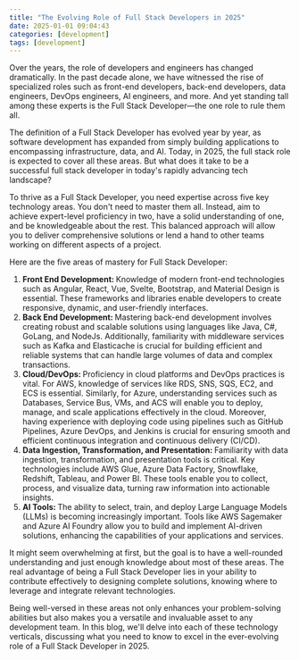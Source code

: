 ```yaml
---
title: "The Evolving Role of Full Stack Developers in 2025"
date: 2025-01-01 09:04:43
categories: [development]
tags: [development]
---
```


Over the years, the role of developers and engineers has changed dramatically. In the past decade alone, we have witnessed the rise of specialized roles such as front-end developers, back-end developers, data engineers, DevOps engineers, AI engineers, and more. And yet standing tall among these experts is the Full Stack Developer—the one role to rule them all.

The definition of a Full Stack Developer has evolved year by year, as software development has expanded from simply building applications to encompassing infrastructure, data, and AI. Today, in 2025, the full stack role is expected to cover all these areas. But what does it take to be a successful full stack developer in today's rapidly advancing tech landscape?

To thrive as a Full Stack Developer, you need expertise across five key technology areas. You don't need to master them all. Instead, aim to achieve expert-level proficiency in two, have a solid understanding of one, and be knowledgeable about the rest. This balanced approach will allow you to deliver comprehensive solutions or lend a hand to other teams working on different aspects of a project.

Here are the five areas of mastery for Full Stack Developer:

<ol>
    <li><span style="font-weight: bold;">Front End Development: </span>
    Knowledge of modern front-end technologies such as Angular, React, Vue, Svelte, Bootstrap, and Material Design is essential. These frameworks and libraries enable developers to create responsive, dynamic, and user-friendly interfaces.
    </li>
    <li><span style="font-weight: bold;">Back End Development: </span>
    Mastering back-end development involves creating robust and scalable solutions using languages like Java, C#, GoLang, and NodeJs. Additionally, familiarity with middleware services such as Kafka and Elasticache is crucial for building efficient and reliable systems that can handle large volumes of data and complex transactions.
    </li>
    <li><span style="font-weight: bold;">Cloud/DevOps: </span>
    Proficiency in cloud platforms and DevOps practices is vital. For AWS, knowledge of services like RDS, SNS, SQS, EC2, and ECS is essential. Similarly, for Azure, understanding services such as Databases, Service Bus, VMs, and ACS will enable you to deploy, manage, and scale applications effectively in the cloud. Moreover, having experience with deploying code using pipelines such as GitHub Pipelines, Azure DevOps, and Jenkins is crucial for ensuring smooth and efficient continuous integration and continuous delivery (CI/CD).
    </li>
    <li><span style="font-weight: bold;">Data Ingestion, Transformation, and Presentation: </span>
    Familiarity with data ingestion, transformation, and presentation tools is critical. Key technologies include AWS Glue, Azure Data Factory, Snowflake, Redshift, Tableau, and Power BI. These tools enable you to collect, process, and visualize data, turning raw information into actionable insights.
    </li>
    <li><span style="font-weight: bold;">AI Tools: </span>
    The ability to select, train, and deploy Large Language Models (LLMs) is becoming increasingly important. Tools like AWS Sagemaker and Azure AI Foundry allow you to build and implement AI-driven solutions, enhancing the capabilities of your applications and services.
    </li>
</ol>

It might seem overwhelming at first, but the goal is to have a well-rounded understanding and just enough knowledge about most of these areas. The real advantage of being a Full Stack Developer lies in your ability to contribute effectively to designing complete solutions, knowing where to leverage and integrate relevant technologies.

Being well-versed in these areas not only enhances your problem-solving abilities but also makes you a versatile and invaluable asset to any development team. In this blog, we'll delve into each of these technology verticals, discussing what you need to know to excel in the ever-evolving role of a Full Stack Developer in 2025.
